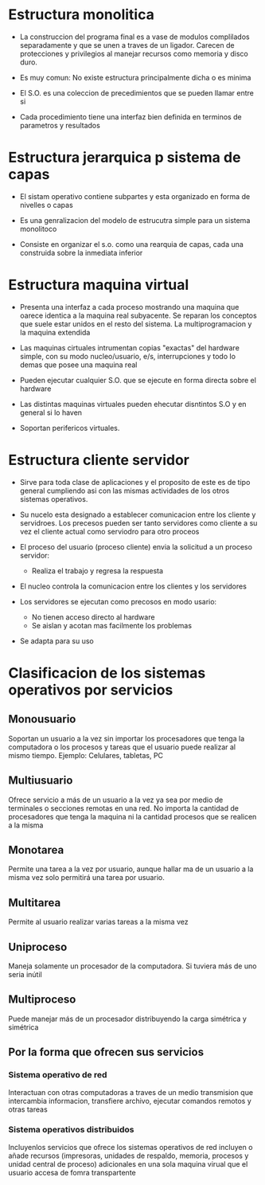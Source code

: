 # Estructura monolitica
- La construccion del programa final es a vase de modulos complilados separadamente y que se unen a traves de un ligador. Carecen de protecciones y privilegios al manejar recursos como memoria y disco duro.

- Es muy comun: No existe estructura principalmente dicha o es minima

- El S.O. es una coleccion de precedimientos que se pueden llamar entre si

- Cada procedimiento tiene una interfaz bien definida en terminos de parametros y resultados

# Estructura jerarquica p sistema de capas
- El sistam operativo contiene subpartes y esta organizado en forma de nivelles o capas

- Es una genralizacion del modelo de estrucutra simple para un sistema monolitoco

- Consiste en organizar el s.o. como una rearquia de capas, cada una construida sobre la inmediata inferior

# Estructura maquina virtual
- Presenta una interfaz a cada proceso mostrando una maquina que oarece identica a la maquina real subyacente. Se reparan los conceptos que suele estar unidos en el resto del sistema. La multiprogramacion y la maquina extendida

- Las maquinas cirtuales intrumentan copias "exactas" del hardware simple, con su modo nucleo/usuario, e/s, interrupciones y todo lo demas que posee una maquina real

- Pueden ejecutar cualquier S.O. que se ejecute en forma directa sobre el hardware

- Las distintas maquinas virtuales pueden ehecutar disntintos S.O y en general si lo haven

- Soportan perifericos virtuales.


# Estructura cliente servidor
- Sirve para toda clase de aplicaciones y el proposito de este es de tipo general cumpliendo asi con las mismas actividades de los otros sistemas operativos.

- Su nucelo esta designado a establecer comunicacion entre los cliente y servidroes. Los precesos pueden ser tanto servidores como cliente a su vez el cliente actual como serviodro para otro proceos

- El proceso del usuario (proceso cliente) envia la solicitud a un proceso servidor:
	- Realiza el trabajo y regresa la respuesta

- El nucleo controla la comunicacion entre los clientes y los servidores

- Los servidores se ejecutan como precosos en modo usario:

	- No tienen acceso directo al hardware
	- Se aislan y acotan mas facilmente los problemas

- Se adapta para su uso 


# Clasificacion de los sistemas operativos por servicios
## Monousuario

Soportan un usuario a la vez sin importar los procesadores que tenga la computadora o los procesos y tareas que el usuario puede realizar al mismo tiempo. Ejemplo: Celulares, tabletas, PC

## Multiusuario

Ofrece servicio a más de un usuario a la vez ya sea por medio de terminales o secciones remotas en una red. No importa la cantidad de procesadores que tenga la maquina ni la cantidad procesos que se realicen a la misma

## Monotarea

Permite una tarea a la vez por usuario, aunque hallar ma de un usuario a la misma vez solo permitirá una tarea por usuario.

## Multitarea

Permite al usuario realizar varias tareas a la misma vez

## Uniproceso

Maneja solamente un procesador de la computadora. Si tuviera más de uno seria inútil

## Multiproceso

Puede manejar más de un procesador distribuyendo la carga simétrica y simétrica


## Por la forma que ofrecen sus servicios
### Sistema operativo de red
Interactuan con otras computadoras a traves de un medio transmision que intercambia informacion, transfiere archivo, ejecutar comandos remotos y otras tareas
### Sistema operativos distribuidos
Incluyenlos servicios que ofrece los sistemas operativos de red incluyen o añade recursos (impresoras, unidades de respaldo, memoria, procesos y unidad central de proceso) adicionales en una sola maquina virual que el usuario accesa de fomra transpartente